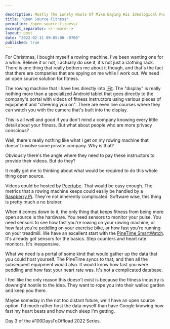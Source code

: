 ```yaml
---

description: Mostly The Lonely Howls Of Mike Baying His Ideological Purity At The Moon
title: "Open Source Fitness"
permalink: /open-source-fitness/
excerpt_separator: <!--more-->
layout: post
date: "2022-02-11 09:05:00 -0700"
published: true
---
```


For Christmas, I bought myself a rowing machine. I've been wanting one for a while. Believe it or not, I actually do use it, it's not just a clothing rack. There is one thing that really bothers me about it though, and that's the fact that there are companies that are spying on me while I work out. We need an open source solution for fitness.

<!--more-->

The rowing machine that I have ties directly into [iFit](https://www.ifit.com). The "display" is really nothing more than a specialized Android tablet that goes directly to the company's portal with videos of fitness instructors using various pieces of equipment and "cheering you on". There are even live courses where they can watch you with the camera that's built into the display.

This is all well and good if you don't mind a company knowing every little detail about your fitness. But what about people who are more privacy conscious?

Well, there's really nothing like what I get on my rowing machine that doesn't involve some private company. Why is that?

Obviously there's the angle where they need to pay these instructors to provide their videos. But do they?

It really got me to thinking about what would be required to do this whole thing open source.

Videos could be hosted by [Peertube](https://joinpeertube.org). That would be easy enough. The metrics that a rowing machine keeps could easily be handled by a [Raspberry Pi](https://www.raspberrypi.org). They're not inherently complicated. Software wise, this thing is pretty much a no brainer.

When it comes down to it, the only thing that keeps fitness from being more open source is the hardware. You need sensors to monitor your pulse. You need sensors to see how fast you're rowing on your rowing machine, or how fast you're peddling on your exercise bike, or how fast you're running on your treadmill. We have an excellent start with the [PineTime SmartWatch](https://pine64.com/product/pinetime-smartwatch-sealed/). It's already got sensors for the basics. Step counters and heart rate monitors. It's inexpensive.

What we need is a portal of some kind that would gather up the data that you could host yourself. The PineTime syncs to that, and then all the subsequent equipment would also. It would know how fast you were peddling and how fast your heart rate was. It's not a complicated database.

I feel like the only reason this doesn't exist is because the fitness industry is downright hostile to the idea. They want to rope you into their walled garden and keep you there.

Maybe someday in the not too distant future, we'll have an open source option. I'd much rather host the data myself than have Google knowing how fast my heart beats and how much sleep I'm getting.

Day 3 of the #100DaysToOffload 2022 Series.
